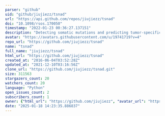 ```yaml
---
parser: "github"
uid: "github/jiujiezz/tsnad"
url: "https://api.github.com/repos/jiujiezz/tsnad"
doi: "10.1098/rsos.170050"
timestamp: "2022-01-23 00:36:27.137151"
description: "Detecting somatic mutations and predicting tumor-specific neo-antigens"
avatar: "https://avatars.githubusercontent.com/u/19741719?v=4"
repo_url: "https://github.com/jiujiezz/tsnad"
name: "tsnad"
full_name: "jiujiezz/tsnad"
html_url: "https://github.com/jiujiezz/tsnad"
created_at: "2016-06-04T03:52:28Z"
updated_at: "2021-12-10T03:16:56Z"
clone_url: "https://github.com/jiujiezz/tsnad.git"
size: 311563
stargazers_count: 20
watchers_count: 20
language: "Python"
open_issues_count: 2
subscribers_count: 1
owner: {"html_url": "https://github.com/jiujiezz", "avatar_url": "https://avatars.githubusercontent.com/u/19741719?v=4", "login": "jiujiezz", "type": "User"}
date: "2025-01-18 14:23:35.886837"
---
```

